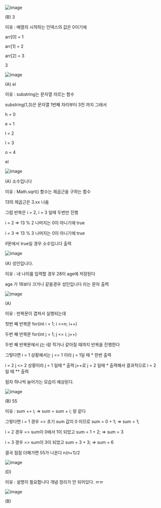 ![image](https://github.com/happiipark/happyGit/assets/124240328/509de885-b6cb-4f54-9d6f-def8fec2b0cf)

(B) 3

이유 : 배열의 시작하는 인덱스의 값은 0이기에 

arr[0] = 1

arr[1] = 2

arr[2] = 3 

3


![image](https://github.com/happiipark/happyGit/assets/124240328/1693093e-2c3b-4f44-b96d-c51ae4d9aa12)

(A) el

이유 : substring는 문자열 자르는 함수 

substring(1,3)은  문자열 1번째 자리부터 3전 까지 그래서 

h = 0

e = 1

l = 2

l = 3

o = 4

el

![image](https://github.com/happiipark/happyGit/assets/124240328/de22fda3-6299-497f-b73d-f5bc38a93ce9)

(A) 소수입니다

이유 : Math.sqrt() 함수는 제곱근을 구하는 함수 

13의 제곱근은 3.xx 나옴

그럼 반복은 i = 2, i = 3 일때 두번만 진행

i = 2 => 13 % 2 나머지는 0이 아니기에 true

i = 3 => 13 % 3 나머지는 0이 아니기에 true

if문에서 true일 경우 소수입니다 출력

![image](https://github.com/happiipark/happyGit/assets/124240328/f9c444e3-0940-4dbe-acd0-0d6fa94baa1a)

(A) 성인입니다.

이유 : 내 나이를 입력할 경우 28이 age에 저장된다

age 가 18보다 크거나 같을경우 성인입니다 라는 문자 출력

![image](https://github.com/happiipark/happyGit/assets/124240328/a1797d1a-14f5-4ace-9cc2-3a64dc6e3796)

(A)

이유 : 반복문이 겹쳐서 실행되는데 

첫번 째 반복문 for(int i = 1; i <=n; i++)

두번 째 반복문 for(int j = 1; j <= i; j++)

두번 째 반복문에서 j는 i랑 작거나 같아질 때까지 반복을 진행한다

그렇다면 i = 1 상황헤서는 j <= 1 이라  j = 1일 때 * 한번 출력

i = 2 j <= 2 상황이라 j = 1 일때 * 출력 j++로 j = 2 일때 * 출력해서 결과적으로 i = 2 일 때 ** 출력

점차 하나씩 늘어가는 모습이 예상된다.

![image](https://github.com/happiipark/happyGit/assets/124240328/85798164-136e-4ef0-a6e8-651a45dc5b18)

(B) 55

이유 : sum += i; => sum = sum + i; 랑 같다

그렇다면 i = 1 경우 => 초기 sum 값이  0 이므로 sum = 0 + 1; => sum = 1;

i = 2 경우 => sum이 0에서 1이 되었고 sum = 1 + 2; => sum = 3

i = 3 경우 => sum이 3이 되었고 sum = 3 + 3; => sum = 6

결국 점점 더해가면 55가 나온다 n(n+1)/2 

![image](https://github.com/happiipark/happyGit/assets/124240328/36bc1a03-e19a-4db6-9a61-aa30c47f56e5)

(D)

이유 : 설명이 필요합니다 개념 정리가 안 되어있다. ㅠㅠ

![image](https://github.com/happiipark/happyGit/assets/124240328/aa9744d4-f983-45f0-9bc4-6f3a5cf99a28)

(B)

